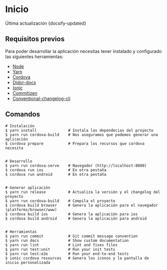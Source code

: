 # Inicio
<div class="lastUpdated">Última actualización {docsify-updated}</div>

## Requisitos previos
Para poder desarrollar la aplicación necesitas tener instalado y configurado las
siguientes herramientas:

* [Node](https://nodejs.org/es/)
* [Yarn](https://yarnpkg.com/es-ES/docs/install)
* [Cordova](https://cordova.apache.org/docs/en/latest/guide/cli/index.html)
* [Didor-docs](https://github.com/fvena/didor-docs)
* [Ionic](https://ionicframework.com/getting-started)
* [Commitizen](https://github.com/commitizen/cz-cli)
* [Conventional-changelog-cli](https://www.npmjs.com/package/conventional-changelog-cli)


## Comandos

```[bash]
# Instalación
$ yarn install              # Instala las dependecias del proyecto
$ yarn run cordova-build    # Nos aseguramos que podemos generar una aplicación
$ cordova prepare           # Prepara los recursos que cordova necesita


# Desarrollo
$ yarn run cordova-serve    # Navegador (http://localhost:8080)
$ cordova run ios           # En otra pestaña
$ cordova run android       # En otra pestaña


# Generar aplicación
$ yarn run release          # Actualiza la versión y el changelog del proyecto
$ yarn run cordova-build    # Compila el proyecto
$ cordova build browser     # Genera la aplicación para el navegador (platforms/browser/www)
$ cordova build ios         # Genera la aplicación para ios
$ cordova build android     # Genera la aplicación para android


# Herramientas
$ yarn run commit           # Git commit message convention
$ yarn run docs             # Show custom documentation
$ yarn run lint             # Lint and fixes files
$ yarn run test:unit        # Run your init tests
$ yarn run test:e2e         # Run your end-to-end tests
$ ionic cordova resources   # Genera los iconos y la pantalla de inicio personalizada
```
